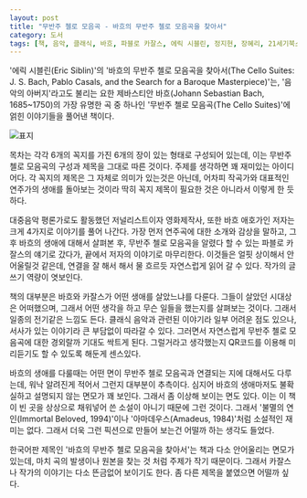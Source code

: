 ```yaml
---
layout: post
title: "무반주 첼로 모음곡 - 바흐의 무반주 첼로 모음곡을 찾아서"
category: 도서
tags: [책, 음악, 클래식, 바흐, 파블로 카잘스, 에릭 시블린, 정지현, 장혜리, 21세기북스, 북이십일, 서평]
---
```


'에릭 시블린(Eric Siblin)'의
'바흐의 무반주 첼로 모음곡을 찾아서(The Cello Suites: J. S. Bach, Pablo Casals, and the Search for a Baroque Masterpiece)'는,
'음악의 아버지'라고도 불리는 요한 제바스티안 바흐(Johann Sebastian Bach, 1685~1750)의
가장 유명한 곡 중 하나인 '무반주 첼로 모음곡(The Cello Suites)'에 얽힌 이야기들을 풀어낸 책이다.

![표지](https://lh3.googleusercontent.com/-iWaPidrU8cM/WkeeOGttAII/AAAAAAAAc5I/zfPU38pUVXA9DG1FtXw39fMOSKf960UaACE0YBhgL/s480/the-cello-suites-book.jpg)

목차는 각각 6개의 꼭지를 가진 6개의 장이 있는 형태로 구성되어 있는데,
이는 무반주 첼로 모음곡의 구성과 제목을 그대로 따른 것이다.
주제를 생각하면 꽤 재미있는 아이디어다.
각 꼭지의 제목은 그 자체로 의미가 있는것은 아닌데,
어차피 작곡가와 대표적인 연주가의 생애를 돌아보는 것이라
딱히 꼭지 제목이 필요한 것은 아니라서 이렇게 한 듯하다.

대중음악 평론가로도 활동했던 저널리스트이자 영화제작사, 또한 바흐 애호가인 저자는
크게 4가지로 이야기를 풀어 나간다.
가장 먼저 연주곡에 대한 소개와 감상을 말하고,
그 후 바흐의 생애에 대해서 살펴본 후,
무반주 첼로 모음곡을 알렸다 할 수 있는 파블로 카잘스의 얘기로 갔다가,
끝에서 저자의 이야기로 마무리한다.
이것들은 얼핏 상이해서 안 어울릴것 같은데, 연결을 잘 해서 해서 물 흐르듯 자연스럽게 읽어 갈 수 있다.
작가의 글쓰기 역량이 엿보인다.

책의 대부분은 바흐와 카잘스가 어떤 생애를 살았느냐를 다룬다.
그들이 살았던 시대상은 어떠했으며,
그래서 어떤 생각을 하고 무슨 일들을 했는지를 살펴보는 것이다.
그래서 일종의 전기같은 느낌도 든다.
클래식 음악과 관련된 이야기라 일부 어려운 점도 있으나,
서사가 있는 이야기라 큰 부담없이 따라갈 수 있다.
그러면서 자연스럽게 무반주 첼로 모음곡에 대한 경외랄까 기대도 싹트게 된다.
그럴거라고 생각했는지 QR코드를 이용해 미리듣기도 할 수 있도록 해둔게 센스있다.

바흐의 생애를 다룰때는 어떤 면이 무반주 첼로 모음곡과 연결되는 지에 대해서도 다루는데,
워낙 알려진게 적어서 그런지 대부분이 추측이다.
심지어 바흐의 생애마저도 불확실하고 설명되지 않는 면모가 꽤 보인다.
그래서 좀 이상해 보이는 면도 있다.
이는 이 책이 빈 곳을 상상으로 채워넣어 쓴 소설이 아니기 때문에 그런 것이다.
그래서 '불멸의 연인(Immortal Beloved, 1994)'이나 '아마데우스(Amadeus, 1984)'처럼 소설적인 재미는 없다.
그래서 더욱 그런 픽션으로 만들어 보는건 어떨까 하는 생각도 들었다.

한국어판 제목인 '바흐의 무반주 첼로 모음곡을 찾아서'는 책과 다소 안어울리는 면모가 있는데,
마치 곡의 발생이나 원본을 찾는 것 처럼 주제가 작기 때문이다.
그래서 카잘스나 작가의 이야기는 다소 뜬금없어 보이기도 한다.
좀 다른 제목을 붙였으면 어떨까 싶다.
